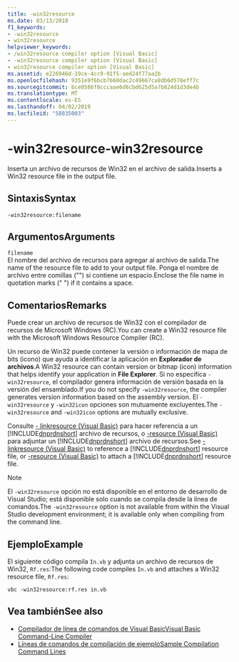 ```yaml
---
title: -win32resource
ms.date: 03/13/2018
f1_keywords:
- -win32resource
- win32resource
helpviewer_keywords:
- /win32resource compiler option [Visual Basic]
- -win32resource compiler option [Visual Basic]
- win32resource compiler option [Visual Basic]
ms.assetid: e226946d-19ce-4cc9-91f5-aed24f77aa2b
ms.openlocfilehash: 9351e9f6bcb7660dac2c49667ca8db6d578eff7c
ms.sourcegitcommit: bce0586f0cccaae6d6cbd625d5a7b824d1d3de4b
ms.translationtype: MT
ms.contentlocale: es-ES
ms.lasthandoff: 04/02/2019
ms.locfileid: "58835003"
---
```

# <a name="-win32resource"></a><span data-ttu-id="14f87-102">-win32resource</span><span class="sxs-lookup"><span data-stu-id="14f87-102">-win32resource</span></span>
<span data-ttu-id="14f87-103">Inserta un archivo de recursos de Win32 en el archivo de salida.</span><span class="sxs-lookup"><span data-stu-id="14f87-103">Inserts a Win32 resource file in the output file.</span></span>  
  
## <a name="syntax"></a><span data-ttu-id="14f87-104">Sintaxis</span><span class="sxs-lookup"><span data-stu-id="14f87-104">Syntax</span></span>  
  
```  
-win32resource:filename  
```  
  
## <a name="arguments"></a><span data-ttu-id="14f87-105">Argumentos</span><span class="sxs-lookup"><span data-stu-id="14f87-105">Arguments</span></span>  
 `filename`  
 <span data-ttu-id="14f87-106">El nombre del archivo de recursos para agregar al archivo de salida.</span><span class="sxs-lookup"><span data-stu-id="14f87-106">The name of the resource file to add to your output file.</span></span> <span data-ttu-id="14f87-107">Ponga el nombre de archivo entre comillas ("") si contiene un espacio.</span><span class="sxs-lookup"><span data-stu-id="14f87-107">Enclose the file name in quotation marks (" ") if it contains a space.</span></span>  
  
## <a name="remarks"></a><span data-ttu-id="14f87-108">Comentarios</span><span class="sxs-lookup"><span data-stu-id="14f87-108">Remarks</span></span>  
 <span data-ttu-id="14f87-109">Puede crear un archivo de recursos de Win32 con el compilador de recursos de Microsoft Windows (RC).</span><span class="sxs-lookup"><span data-stu-id="14f87-109">You can create a Win32 resource file with the Microsoft Windows Resource Compiler (RC).</span></span>  
  
 <span data-ttu-id="14f87-110">Un recurso de Win32 puede contener la versión o información de mapa de bits (icono) que ayuda a identificar la aplicación en **Explorador de archivos**.</span><span class="sxs-lookup"><span data-stu-id="14f87-110">A Win32 resource can contain version or bitmap (icon) information that helps identify your application in **File Explorer**.</span></span> <span data-ttu-id="14f87-111">Si no especifica `-win32resource`, el compilador genera información de versión basada en la versión del ensamblado.</span><span class="sxs-lookup"><span data-stu-id="14f87-111">If you do not specify `-win32resource`, the compiler generates version information based on the assembly version.</span></span> <span data-ttu-id="14f87-112">El `-win32resource` y `-win32icon` opciones son mutuamente excluyentes.</span><span class="sxs-lookup"><span data-stu-id="14f87-112">The `-win32resource` and `-win32icon` options are mutually exclusive.</span></span>  
  
 <span data-ttu-id="14f87-113">Consulte [- linkresource (Visual Basic)](../../../visual-basic/reference/command-line-compiler/linkresource.md) para hacer referencia a un [!INCLUDE[dnprdnshort](~/includes/dnprdnshort-md.md)] archivo de recursos, o [-resource (Visual Basic)](../../../visual-basic/reference/command-line-compiler/resource.md) para adjuntar un [!INCLUDE[dnprdnshort](~/includes/dnprdnshort-md.md)] archivo de recursos.</span><span class="sxs-lookup"><span data-stu-id="14f87-113">See [-linkresource (Visual Basic)](../../../visual-basic/reference/command-line-compiler/linkresource.md) to reference a [!INCLUDE[dnprdnshort](~/includes/dnprdnshort-md.md)] resource file, or [-resource (Visual Basic)](../../../visual-basic/reference/command-line-compiler/resource.md) to attach a [!INCLUDE[dnprdnshort](~/includes/dnprdnshort-md.md)] resource file.</span></span>  
  
> [!NOTE]
>  <span data-ttu-id="14f87-114">El `-win32resource` opción no está disponible en el entorno de desarrollo de Visual Studio; está disponible solo cuando se compila desde la línea de comandos.</span><span class="sxs-lookup"><span data-stu-id="14f87-114">The `-win32resource` option is not available from within the Visual Studio development environment; it is available only when compiling from the command line.</span></span>  
  
## <a name="example"></a><span data-ttu-id="14f87-115">Ejemplo</span><span class="sxs-lookup"><span data-stu-id="14f87-115">Example</span></span>  
 <span data-ttu-id="14f87-116">El siguiente código compila `In.vb` y adjunta un archivo de recursos de Win32, `Rf.res`:</span><span class="sxs-lookup"><span data-stu-id="14f87-116">The following code compiles `In.vb` and attaches a Win32 resource file, `Rf.res`:</span></span>  
  
```console  
vbc -win32resource:rf.res in.vb  
```  
  
## <a name="see-also"></a><span data-ttu-id="14f87-117">Vea también</span><span class="sxs-lookup"><span data-stu-id="14f87-117">See also</span></span>

- [<span data-ttu-id="14f87-118">Compilador de línea de comandos de Visual Basic</span><span class="sxs-lookup"><span data-stu-id="14f87-118">Visual Basic Command-Line Compiler</span></span>](../../../visual-basic/reference/command-line-compiler/index.md)
- [<span data-ttu-id="14f87-119">Líneas de comandos de compilación de ejemplo</span><span class="sxs-lookup"><span data-stu-id="14f87-119">Sample Compilation Command Lines</span></span>](../../../visual-basic/reference/command-line-compiler/sample-compilation-command-lines.md)
